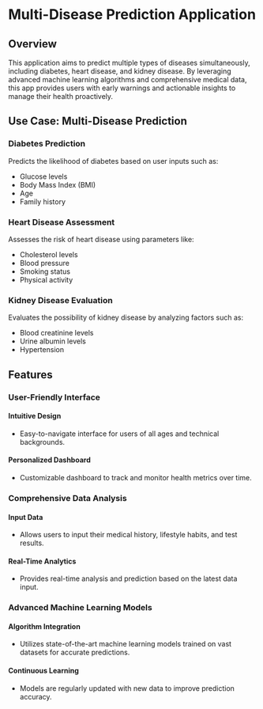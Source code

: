 # Multi-Disease Prediction Application

## Overview

This application aims to predict multiple types of diseases simultaneously, including diabetes, heart disease, and kidney disease. By leveraging advanced machine learning algorithms and comprehensive medical data, this app provides users with early warnings and actionable insights to manage their health proactively.

## Use Case: Multi-Disease Prediction

### Diabetes Prediction
Predicts the likelihood of diabetes based on user inputs such as:

- Glucose levels
- Body Mass Index (BMI)
- Age
- Family history
 
### Heart Disease Assessment
Assesses the risk of heart disease using parameters like:

- Cholesterol levels
- Blood pressure
- Smoking status
- Physical activity

### Kidney Disease Evaluation
Evaluates the possibility of kidney disease by analyzing factors such as:

- Blood creatinine levels
- Urine albumin levels
- Hypertension

## Features
### User-Friendly Interface
#### Intuitive Design
- Easy-to-navigate interface for users of all ages and technical backgrounds.
#### Personalized Dashboard
- Customizable dashboard to track and monitor health metrics over time.
### Comprehensive Data Analysis
#### Input Data
- Allows users to input their medical history, lifestyle habits, and test results.
#### Real-Time Analytics
- Provides real-time analysis and prediction based on the latest data input.
### Advanced Machine Learning Models
#### Algorithm Integration
- Utilizes state-of-the-art machine learning models trained on vast datasets for accurate predictions.
#### Continuous Learning
- Models are regularly updated with new data to improve prediction accuracy.